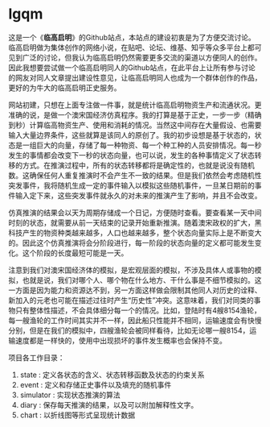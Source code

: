 # lgqm

这是一个《**临高启明**》的Github站点，本站点的建设初衷是为了方便交流讨论。临高启明做为集体创作的网络小说，在贴吧、论坛、维基、知乎等众多平台上都可见到广泛的讨论，但我认为临高启明仍然需要更多交流的渠道以方便同人的创作。因此我想要尝试做一个临高启明同人的Github站点，在此平台上让所有参与讨论的网友对同人文章提出建设性意见，让临高启明同人也成为一个群体创作的作品，更好的为牛大的临高启明正史服务。

网站初建，只想在上面专注做一件事，就是统计临高启明物资生产和流通状况。更准确的说，是做一个澳宋国经济仿真程序。我的打算是基于正史，一步一步（精确到秒）计算临高物资生产、使用和消耗的情况。当然这中间存在大量假设、也需要输入大量边界条件，这些就算是该同人的原创了。我的初步设想是基于状态的，状态是一组巨大的向量，存储了每一种物资、每一个种工种的人员安排情况。每一秒发生的事情都会改变下一秒的状态向量，也可以说，发生的各种事情定义了状态转移的方式。在推演过程中，所有的状态转移都将是确定性的，也就是说没有随机数。这确保任何人重复推演时不会产生不一致的结果。但是我们依然会考虑随机性突发事件，我将随机生成一定的事件输入以模拟这些随机事件，一旦某日期前的事件输入定下来，这些突发事件就永久的对未来的推演产生了影响，并且不会改变。

仿真推演的结果会以天为周期存储成一个日记，方便随时查看。要查看某一天中间时刻的状态，就需要从前一天结束的记录开始重新推演。随着澳宋政权的扩大，黑科技产生的物资种类越来越多，人口也越来越多，整个状态向量实际上是不断变大的。因此这个仿真推演将会分阶段进行，每一阶段的状态向量的定义都可能发生变化。这个阶段的长度最短可能是一天。

注意到我们对澳宋国经济体的模拟，是宏观层面的模拟，不涉及具体人或事物的模拟，也就是说，我们对哪个人、哪个物在什么地方、干什么事是不细节模拟的。这一方面是因为能力和资源达不到，另一方面这样做会限制其他同人对历史的诠释、新加入的元老也可能在描述过往时产生“历史性”冲突。这意味着，我们对同类的事物只有整体性描述，不会具体细分每一个的情况。比如，登陆时有4艘8154渔轮，每一艘渔轮的工作时间其实并不一样，因此船只性能并不相同，运输速度会有快慢分别，但是在我们的模拟中，四艘渔轮会被同样看待，比如无论哪一艘8154，运输速度都是一样快的，使用中出现损坏的事件发生概率也会保持不变。

项目各工作目录：
    
1. state : 定义各状态的含义、状态转移函数及状态的约束关系
2. event : 定义和存储正史事件以及填充的随机事件
3. simulator : 实现状态推演的算法
4. diary : 保存每天推演的结果，以及可以附加解释性文字。
5. chart : 以折线图等形式呈现统计数据



